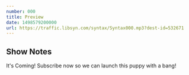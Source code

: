 ```yaml
---
number: 000
title: Preview
date: 1498579200000
url: https://traffic.libsyn.com/syntax/Syntax000.mp3?dest-id=532671
---
```


## Show Notes

It's Coming! Subscribe now so we can launch this puppy with a bang!
